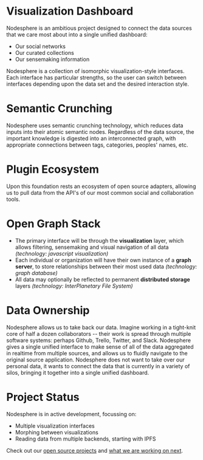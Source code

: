 # Visualization Dashboard

Nodesphere is an ambitious project designed to connect the data sources that we care most about into a single unified dashboard:

- Our social networks
- Our curated collections
- Our sensemaking information

Nodesphere is a collection of isomorphic visualization-style interfaces. Each interface has particular strengths, so the user can switch between interfaces depending upon the data set and the desired interaction style.

# Semantic Crunching

Nodesphere uses semantic crunching technology, which reduces data inputs into their atomic semantic nodes. Regardless of the data source, the important knowledge is digested into an interconnected graph, with appropriate connections between tags, categories, peoples' names, etc.

# Plugin Ecosystem

Upon this foundation rests an ecosystem of open source adapters, allowing us to pull data from the API's of our most common social and collaboration tools.

# Open Graph Stack

- The primary interface will be through the **visualization** layer, which  allows filtering, sensemaking and visual navigation of all data _(technology: javascript visualization)_
- Each individual or organization will have their own instance of a **graph server**, to store relationships between their most used data _(technology: graph database)_
- All data may optionally be reflected to permanent **distributed storage** layers _(technology: InterPlanetary File System)_

# Data Ownership

Nodesphere allows us to take back our data. Imagine working in a tight-knit core of half a dozen collaborators -- their work is spread through multiple software systems: perhaps Github, Trello, Twitter, and Slack. Nodesphere gives a single unified interface to make sense of all of the data aggregated in realtime from multiple sources, and allows us to fluidly navigate to the original source application. Nodesphere does not want to take over our personal data, it wants to connect the data that is currently in a variety of silos, bringing it together into a single unified dashboard.

# Project Status

Nodesphere is in active development, focussing on:

- Multiple visualization interfaces
- Morphing between visualizations
- Reading data from multiple backends, starting with IPFS

Check out our [open source projects](https://github.com/core-network) and [what we are working on next](https://waffle.io/core-network/core-network).
